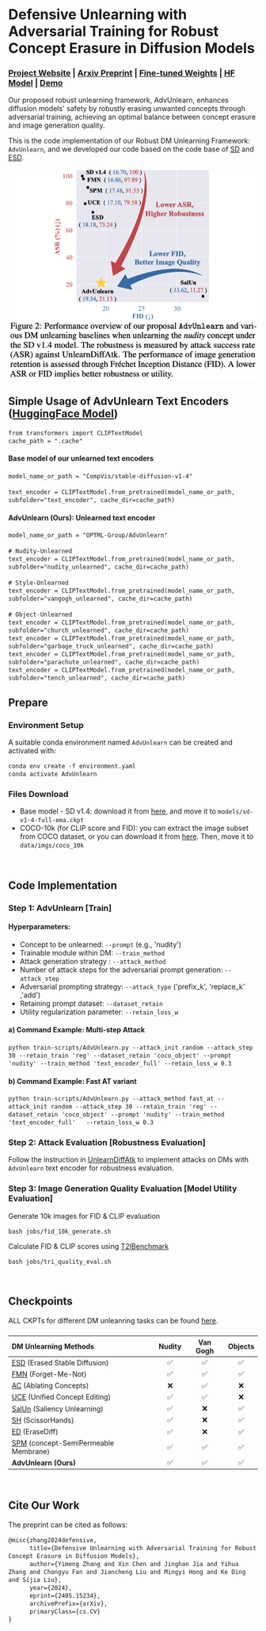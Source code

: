 # Defensive Unlearning with Adversarial Training for Robust Concept Erasure in Diffusion Models
###  [Project Website]() | [Arxiv Preprint](https://arxiv.org/abs/2405.15234) | [Fine-tuned Weights](https://drive.google.com/drive/folders/1Nf-EJ2W3CsZwpc5blZFi7tm7o1wEiTg4?usp=sharing) | [HF Model](https://huggingface.co/OPTML-Group/AdvUnlearn) | [Demo]() <br>
Our proposed robust unlearning framework, AdvUnlearn, enhances diffusion models' safety by robustly erasing unwanted concepts through adversarial training, achieving an optimal balance between concept erasure and image generation quality. 

This is the code implementation of our Robust DM Unlearning Framework: ```AdvUnlearn```, and we developed our code based on the code base of [SD](https://github.com/CompVis/stable-diffusion) and [ESD](https://github.com/rohitgandikota/erasing).

<div align='center'>
      <img src = 'assets/nudity_main.png'>
</div>

## Simple Usage of AdvUnlearn Text Encoders ([HuggingFace Model](https://huggingface.co/OPTML-Group/AdvUnlearn))

```
from transformers import CLIPTextModel
cache_path = ".cache"
```

#### Base model of our unlearned text encoders
```
model_name_or_path = "CompVis/stable-diffusion-v1-4"

text_encoder = CLIPTextModel.from_pretrained(model_name_or_path, subfolder="text_encoder", cache_dir=cache_path)
```

#### AdvUnlearn (Ours): Unlearned text encoder
```
model_name_or_path = "OPTML-Group/AdvUnlearn"

# Nudity-Unlearned
text_encoder = CLIPTextModel.from_pretrained(model_name_or_path, subfolder="nudity_unlearned", cache_dir=cache_path)

# Style-Unlearned
text_encoder = CLIPTextModel.from_pretrained(model_name_or_path, subfolder="vangogh_unlearned", cache_dir=cache_path)

# Object-Unlearned
text_encoder = CLIPTextModel.from_pretrained(model_name_or_path, subfolder="church_unlearned", cache_dir=cache_path)
text_encoder = CLIPTextModel.from_pretrained(model_name_or_path, subfolder="garbage_truck_unlearned", cache_dir=cache_path)
text_encoder = CLIPTextModel.from_pretrained(model_name_or_path, subfolder="parachute_unlearned", cache_dir=cache_path)
text_encoder = CLIPTextModel.from_pretrained(model_name_or_path, subfolder="tench_unlearned", cache_dir=cache_path)
```



## Prepare

### Environment Setup
A suitable conda environment named ```AdvUnlearn``` can be created and activated with:

```
conda env create -f environment.yaml
conda activate AdvUnlearn
```

### Files Download
* Base model - SD v1.4: download it from [here](https://huggingface.co/CompVis/stable-diffusion-v-1-4-original/resolve/main/sd-v1-4-full-ema.ckpt), and move it to ```models/sd-v1-4-full-ema.ckpt```
* COCO-10k (for CLIP score and FID): you can extract the image subset from COCO dataset, or you can download it from [here](https://drive.google.com/file/d/1Qgm3nNhp6ykamszN_ZvofvuzjryTsPHB/view?usp=sharing). Then, move it to `data/imgs/coco_10k`

<br>

## Code Implementation

### Step 1: AdvUnlearn [Train]

#### Hyperparameters: 
* Concept to be unlearned: `--prompt`    (e.g., 'nudity')
* Trainable module within DM: `--train_method`
* Attack generation strategy : `--attack_method`
* Number of attack steps for the adversarial prompt generation: `--attack_step`
* Adversarial prompting strategy: `--attack_type`  ('prefix_k', 'replace_k' ,'add')
* Retaining prompt dataset: `--dataset_retain`
* Utility regularization parameter: `--retain_loss_w`

#### a) Command Example: Multi-step Attack
```
python train-scripts/AdvUnlearn.py --attack_init random --attack_step 30 --retain_train 'reg' --dataset_retain 'coco_object' --prompt 'nudity' --train_method 'text_encoder_full' --retain_loss_w 0.3
```

#### b) Command Example: Fast AT variant
```
python train-scripts/AdvUnlearn.py --attack_method fast_at --attack_init random --attack_step 30 --retain_train 'reg' --dataset_retain 'coco_object' --prompt 'nudity' --train_method 'text_encoder_full'   --retain_loss_w 0.3
```

### Step 2: Attack Evaluation [Robustness Evaluation] 
Follow the instruction in [UnlearnDiffAtk](https://github.com/OPTML-Group/Diffusion-MU-Attack) to implement attacks on DMs with ```AdvUnlearn``` text encoder for robustness evaluation.



### Step 3: Image Generation Quality Evaluation [Model Utility Evaluation]
Generate 10k images for FID & CLIP evaluation 

```
bash jobs/fid_10k_generate.sh
```  

Calculate FID & CLIP scores using [T2IBenchmark](https://github.com/boomb0om/text2image-benchmark)

```
bash jobs/tri_quality_eval.sh
```   

<br>


## Checkpoints
ALL CKPTs for different DM unleanring tasks can be found [here](https://drive.google.com/drive/folders/1Nf-EJ2W3CsZwpc5blZFi7tm7o1wEiTg4?usp=sharing).
### 
| DM Unlearning Methods | Nudity  | Van Gogh  | Objects |
|:-------|:----:|:-------:| :-------:|
| [ESD](https://github.com/rohitgandikota/erasing) (Erased Stable Diffusion)  | ✅  | ✅   | ✅ 
| [FMN](https://github.com/SHI-Labs/Forget-Me-Not) (Forget-Me-Not)  | ✅ | ✅   | ✅ 
| [AC](https://github.com/nupurkmr9/concept-ablation) (Ablating Concepts)  | ❌ | ✅   | ❌ 
| [UCE](https://github.com/rohitgandikota/unified-concept-editing) (Unified Concept Editing)  | ✅  |  ✅  |  ❌
| [SalUn](https://github.com/OPTML-Group/Unlearn-Saliency) (Saliency Unlearning)  | ✅  | ❌ |  ✅ 
| [SH](https://github.com/JingWu321/Scissorhands_ex) (ScissorHands)  | ✅  | ❌  | ✅ 
| [ED](https://github.com/JingWu321/EraseDiff) (EraseDiff)  | ✅  | ❌  | ✅ 
| [SPM](https://github.com/Con6924/SPM) (concept-SemiPermeable Membrane)   | ✅  | ✅   | ✅ 
| **AdvUnlearn (Ours)**  | ✅  | ✅   |  ✅ 


<br>


## Cite Our Work
The preprint can be cited as follows:
```
@misc{zhang2024defensive,
      title={Defensive Unlearning with Adversarial Training for Robust Concept Erasure in Diffusion Models}, 
      author={Yimeng Zhang and Xin Chen and Jinghan Jia and Yihua Zhang and Chongyu Fan and Jiancheng Liu and Mingyi Hong and Ke Ding and Sijia Liu},
      year={2024},
      eprint={2405.15234},
      archivePrefix={arXiv},
      primaryClass={cs.CV}
}
```



